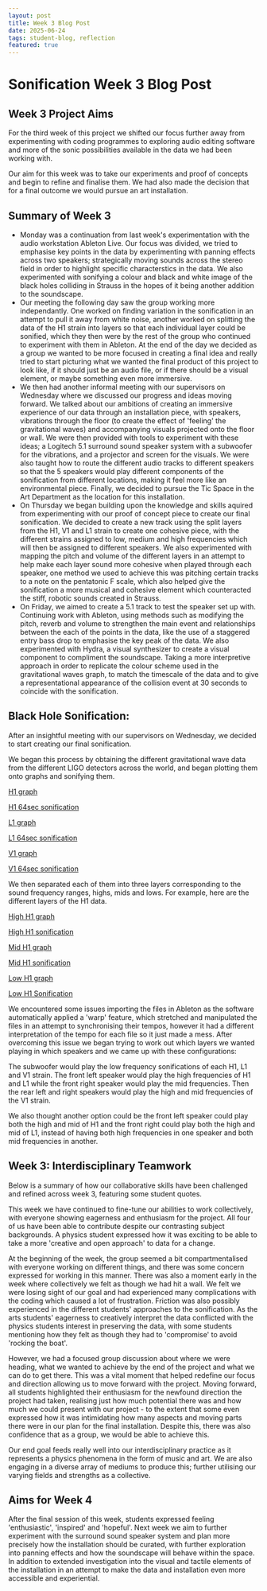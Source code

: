```yaml
--- 
layout: post 
title: Week 3 Blog Post
date: 2025-06-24
tags: student-blog, reflection
featured: true 
---
```


# Sonification Week 3 Blog Post

## Week 3 Project Aims
 
 For the third week of this project we shifted our focus further away from experimenting with coding programmes to exploring audio editing software and more of the sonic possibilities available in the data we had been working with. 
 
 Our aim for this week was to take our experiments and proof of concepts and begin to refine and finalise them. We had also made the decision that for a final outcome we would pursue an art installation.

## Summary of Week 3
 
- Monday was a continuation from last week's experimentation with the audio workstation Ableton Live. Our focus was divided, we tried to emphasise key points in the data by experimenting with panning effects across two speakers; strategically moving sounds across the stereo field in order to highlight specific characterstics in the data. We also experimented with sonifying a colour and black and white image of the black holes colliding in Strauss in the hopes of it being another addition to the soundscape.    
- Our meeting the following day saw the group working more independantly. One worked on finding variation in the sonification in an attempt to pull it away from white noise, another worked on splitting the data of the H1 strain into layers so that each individual layer could be sonified, which they then were by the rest of the group who continued to experiment with them in Ableton. At the end of the day we decided as a group we wanted to be more focused in creating a final idea and really tried to start picturing what we wanted the final product of this project to look like, if it should just be an audio file, or if there should be a visual element, or maybe something even more immersive.  
- We then had another informal meeting with our supervisors on Wednesday where we discussed our progress and ideas moving forward. We talked about our ambitions of creating an immersive experience of our data through an installation piece, with speakers, vibrations through the floor (to create the effect of 'feeling' the gravitational waves) and accompanying visuals projected onto the floor or wall. We were then provided with tools to experiment with these ideas; a Logitech 5.1 surround sound speaker system with a subwoofer for the vibrations, and a projector and screen for the visuals. We were also taught how to route the different audio tracks to different speakers so that the 5 speakers would play different components of the sonification from different locations, making it feel more like an environmental piece. Finally, we decided to pursue the Tic Space in the Art Department as the location for this installation.
- On Thursday we began building upon the knowledge and skills aquired from experimenting with our proof of concept piece to create our final sonification. We decided to create a new track using the split layers from the H1, V1 and L1 strain to create one cohesive piece, with the different strains assigned to low, medium and high frequencies which will then be assigned to different speakers. We also experimented with mapping the pitch and volume of the different layers in an attempt to help make each layer sound more cohesive when played through each speaker, one method we used to achieve this was pitching certain tracks to a note on the pentatonic F scale, which also helped give the sonification a more musical and cohesive element which counteracted the stiff, robotic sounds created in Strauss.
- On Friday, we aimed to create a 5.1 track to test the speaker set up with. Continuing work with Ableton, using methods such as modifying the pitch, reverb and volume to strengthen the main event and relationships between the each of the points in the data, like the use of a staggered entry bass drop to emphasise the key peak of the data. We also experimented with Hydra, a visual synthesizer to create a visual component to compliment the soundscape. Taking a more interpretive approach in order to replicate the colour scheme used in the gravitational waves graph, to match the timescale of the data and to give a representational appearance of the collision event at 30 seconds to coincide with the sonification. 

## Black Hole Sonification: 

 After an insightful meeting with our supervisors on Wednesday, we decided to start creating our final sonification. 

 We began this process by obtaining the different gravitational wave data from the different LIGO detectors across the world, and began plotting them onto graphs and sonifying them. 

 [H1 graph](https://newcastle-my.sharepoint.com/:i:/g/personal/c2028171_newcastle_ac_uk/ERiuUhDzhe9Kn3WT3D0LV4oBDX0MJkerzofMFWHiAr9Yxw?e=JY9HIF) 
 
 [H1 64sec sonification](https://newcastle-my.sharepoint.com/:u:/g/personal/c2028171_newcastle_ac_uk/EbPSA1oNB1VKuz_7Jucpen0BwxKIdUmpANP6HHpgnAfHVA?nav=eyJyZWZlcnJhbEluZm8iOnsicmVmZXJyYWxBcHAiOiJPbmVEcml2ZUZvckJ1c2luZXNzIiwicmVmZXJyYWxBcHBQbGF0Zm9ybSI6IldlYiIsInJlZmVycmFsTW9kZSI6InZpZXciLCJyZWZlcnJhbFZpZXciOiJNeUZpbGVzTGlua0NvcHkifX0&e=T5diJr)

 [L1 graph](https://newcastle-my.sharepoint.com/:i:/g/personal/c2028171_newcastle_ac_uk/EaL4Ku9wOepDqSVKtPKfMZoBdzikg50Cjmn_JgzeT_AAPg?e=34oDhg)    
 
 [L1 64sec sonification](https://newcastle-my.sharepoint.com/:u:/g/personal/c2028171_newcastle_ac_uk/EcEJbTdu_FhAgudasxi96IgBNzbpqdQaXe5NzAF4HF4fRg?nav=eyJyZWZlcnJhbEluZm8iOnsicmVmZXJyYWxBcHAiOiJPbmVEcml2ZUZvckJ1c2luZXNzIiwicmVmZXJyYWxBcHBQbGF0Zm9ybSI6IldlYiIsInJlZmVycmFsTW9kZSI6InZpZXciLCJyZWZlcnJhbFZpZXciOiJNeUZpbGVzTGlua0NvcHkifX0&e=CBQdhR)

 [V1 graph](https://newcastle-my.sharepoint.com/:i:/g/personal/c2028171_newcastle_ac_uk/EX_pOG5-c81KgTO5aUJM4ycBBovSrwnuFx8JfkAW3mM9JA?e=iUuQX2)    
 
 [V1 64sec sonification](https://newcastle-my.sharepoint.com/:u:/g/personal/c2028171_newcastle_ac_uk/ERnkpZ8f9u9Ppp8ECOeA-yMBazl1QFFvungYqdRQnbOBXw?nav=eyJyZWZlcnJhbEluZm8iOnsicmVmZXJyYWxBcHAiOiJPbmVEcml2ZUZvckJ1c2luZXNzIiwicmVmZXJyYWxBcHBQbGF0Zm9ybSI6IldlYiIsInJlZmVycmFsTW9kZSI6InZpZXciLCJyZWZlcnJhbFZpZXciOiJNeUZpbGVzTGlua0NvcHkifX0&e=u9eWlY)

 We then separated each of them into three layers corresponding to the sound frequency ranges, highs, mids and lows. For example, here are the different layers of the H1 data. 

 [High H1 graph](https://newcastle-my.sharepoint.com/:i:/g/personal/c2028171_newcastle_ac_uk/EbZkl-To6XZBn0Ux8EMuRMsBAAFSy36kiD2uZkHAWJ2hRQ?e=Kd9lzl)

 [High H1 sonification](https://newcastle-my.sharepoint.com/:u:/g/personal/c2028171_newcastle_ac_uk/EfeYXYh8rqZGqG60eEfI6BgBNIa9u-XxhGrFWSwemoMoSg?nav=eyJyZWZlcnJhbEluZm8iOnsicmVmZXJyYWxBcHAiOiJPbmVEcml2ZUZvckJ1c2luZXNzIiwicmVmZXJyYWxBcHBQbGF0Zm9ybSI6IldlYiIsInJlZmVycmFsTW9kZSI6InZpZXciLCJyZWZlcnJhbFZpZXciOiJNeUZpbGVzTGlua0NvcHkifX0&e=hVPwuo)

 [Mid H1 graph](https://newcastle-my.sharepoint.com/:i:/g/personal/c2028171_newcastle_ac_uk/EUYNb206a6JNmbfafoMG0rYBCm4xTQe5hL8aL6RSfmC7_A?e=vy7aMA)

 [Mid H1 sonification](https://newcastle-my.sharepoint.com/:u:/g/personal/c2028171_newcastle_ac_uk/EaUXIqlBy2FDmB4j3-DIK00B2ZyMhm0z0ycNdKyx-o0tPA?nav=eyJyZWZlcnJhbEluZm8iOnsicmVmZXJyYWxBcHAiOiJPbmVEcml2ZUZvckJ1c2luZXNzIiwicmVmZXJyYWxBcHBQbGF0Zm9ybSI6IldlYiIsInJlZmVycmFsTW9kZSI6InZpZXciLCJyZWZlcnJhbFZpZXciOiJNeUZpbGVzTGlua0NvcHkifX0&e=tYhb5s)

 [Low H1 graph](https://newcastle-my.sharepoint.com/:i:/g/personal/c2028171_newcastle_ac_uk/EenbszaPKzJFoV1LM2g_uB0B2hOV6R9uCNImGbxg4jp0AA?e=lvezZE)

 [Low H1 Sonification](https://newcastle-my.sharepoint.com/:u:/g/personal/c2028171_newcastle_ac_uk/EWjk08r4UWRJgBWGk8ugyckBm-cFggQ678kMZAQz3InjVQ?nav=eyJyZWZlcnJhbEluZm8iOnsicmVmZXJyYWxBcHAiOiJPbmVEcml2ZUZvckJ1c2luZXNzIiwicmVmZXJyYWxBcHBQbGF0Zm9ybSI6IldlYiIsInJlZmVycmFsTW9kZSI6InZpZXciLCJyZWZlcnJhbFZpZXciOiJNeUZpbGVzTGlua0NvcHkifX0&e=aSIZAU)

 We encountered some issues importing the files in Ableton as the software automatically applied a 'warp' feature, which stretched and manipulated the files in an attempt to synchronising their tempos, however it had a different interpretation of the tempo for each file so it just made a mess. After overcoming this issue we began trying to work out which layers we wanted playing in which speakers and we came up with these configurations:

 The subwoofer would play the low frequency sonifications of each H1, L1 and V1 strain. The front left speaker would play the high frequencies of H1 and L1 while the front right speaker would play the mid frequencies. Then the rear left and right speakers would play the high and mid frequencies of the V1 strain. 

 We also thought another option could be the front left speaker could play both the high and mid of H1 and the front right could play both the high and mid of L1, instead of having both high frequencies in one speaker and both mid frequencies in another.

## Week 3: Interdisciplinary Teamwork 

 Below is a summary of how our collaborative skills have been challenged and refined across week 3, featuring some student quotes. 

 This week we have continued to fine-tune our abilities to work collectively, with everyone showing eagerness and enthusiasm for the project. All four of us have been able to contribute despite our contrasting subject backgrounds. A physics student expressed how it was exciting to be able to take a more 'creative and open approach' to data for a change. 

 At the beginning of the week, the group seemed a bit compartmentalised with everyone working on different things, and there was some concern expressed for working in this manner. There was also a moment early in the week where collectively we felt as though we had hit a wall. We felt we were losing sight of our goal and had experienced many complications with the coding which caused a lot of frustration. Friction was also possibly experienced in the different students' approaches to the sonification. As the arts students' eagerness to creatively interpret the data conflicted with the physics students interest in preserving the data, with some students mentioning how they felt as though they had to 'compromise' to avoid 'rocking the boat'. 
 
 However, we had a focused group discussion about where we were heading, what we wanted to achieve by the end of the project and what we can do to get there. This was a vital moment that helped redefine our focus and direction allowing us to move forward with the project. Moving forward, all students highlighted their enthusiasm for the newfound direction the project had taken, realising just how much potential there was and how much we could present with our project - to the extent that some even expressed how it was intimidating how many aspects and moving parts there were in our plan for the final installation. Despite this, there was also confidence that as a group, we would be able to achieve this. 
 
 Our end goal feeds really well into our interdisciplinary practice as it represents a physics phenomena in the form of music and art. We are also engaging in a diverse array of mediums to produce this; further utilising our varying fields and strengths as a collective. 
 
 ## Aims for Week 4

 After the final session of this week, students expressed feeling 'enthusiastic', 'inspired' and 'hopeful'.
 Next week we aim to further experiment with the surround sound speaker system and plan more precisely how the installation should be curated, with further exploration into panning effects and how the soundscape will behave within the space. In addition to extended investigation into the visual and tactile elements of the installation in an attempt to make the data and installation even more accessible and experiential. 

